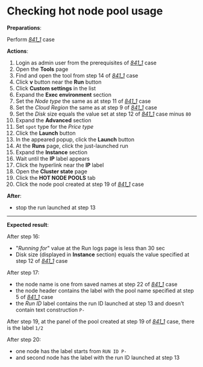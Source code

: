 # Checking hot node pool usage

**Preparations**:

Perform [_841\_1_](841_1_pool_creation.md) case

**Actions**:

1. Login as admin user from the prerequisites of [_841\_1_](841_1_pool_creation.md) case
2. Open the **Tools** page
3. Find and open the tool from step 14 of [_841\_1_](841_1_pool_creation.md) case
4. Click **v** button near the **Run** button
5. Click **Custom settings** in the list
6. Expand the **Exec environment** section
7. Set the _Node type_ the same as at step 11 of [_841\_1_](841_1_pool_creation.md) case
8. Set the _Cloud Region_ the same as at step 9 of [_841\_1_](841_1_pool_creation.md) case
9. Set the _Disk_ size equals the value set at step 12 of [_841\_1_](841_1_pool_creation.md) case minus `80`
10. Expand the **Advanced** section
11. Set `spot` type for the _Price type_
12. Click the **Launch** button
13. In the appeared popup, click the **Launch** button
14. At the **Runs** page, click the just-launched run
15. Expand the **Instance** section
16. Wait until the **IP** label appears
17. Click the hyperlink near the **IP** label
18. Open the **Cluster state** page
19. Click the **HOT NODE POOLS** tab
20. Click the node pool created at step 19 of [_841\_1_](841_1_pool_creation.md) case

**After**:

- stop the run launched at step 13

***

**Expected result**:

After step 16:

- "_Running for_" value at the Run logs page is less than 30 sec
- Disk size (displayed in **Instance** section) equals the value specified at step 12 of [_841\_1_](841_1_pool_creation.md) case

After step 17:

- the node name is one from saved names at step 22 of [_841\_1_](841_1_pool_creation.md) case
- the node header contains the label with the pool name specified at step 5 of [_841\_1_](841_1_pool_creation.md) case
- the _Run ID_ label contains the run ID launched at step 13 and doesn't contain text construction `P-`

After step 19, at the panel of the pool created at step 19 of [_841\_1_](841_1_pool_creation.md) case, there is the label `1/2`

After step 20:

- one node has the label starts from `RUN ID P-`
- and second node has the label with the run ID launched at step 13
